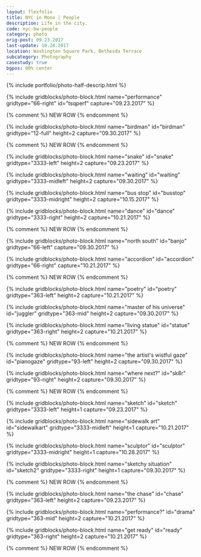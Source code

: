 ```yaml
---
layout: flexfolio
title: NYC in Mono | People
description: Life in the city.
code: nyc-bw-people
category: photo
orig-post: 09.23.2017
last-update: 10.28.2017
location: Washington Square Park, Bethesda Terrace
subcategory: Photography
casestudy: true
bgpos: 80% center
---
```

{% include portfolio/photo-half-descrip.html %}

{% include gridblocks/photo-block.html
      name="performance"
      gridtype="66-right"
      id="tsqperf"
      capture="09.23.2017" %}

{% comment %} NEW ROW {% endcomment %}

{% include gridblocks/photo-block.html
      name="birdman"
      id="birdman"
      gridtype="12-full"
      height=2
      capture="09.30.2017" %}

{% comment %} NEW ROW {% endcomment %}

{% include gridblocks/photo-block.html
      name="snake"
      id="snake"
      gridtype="3333-left"
      height=2
      capture="09.23.2017" %}

{% include gridblocks/photo-block.html
      name="waiting"
      id="waiting"
      gridtype="3333-midleft"
      height=2
      capture="09.30.2017" %}

{% include gridblocks/photo-block.html
      name="bus stop"
      id="busstop"
      gridtype="3333-midright"
      height=2
      capture="10.15.2017" %}

{% include gridblocks/photo-block.html
      name="dance"
      id="dance"
      gridtype="3333-right"
      height=2
      capture="10.21.2017" %}

{% comment %} NEW ROW {% endcomment %}

{% include gridblocks/photo-block.html
      name="north south"
      id="banjo"
      gridtype="66-left"
      capture="09.30.2017" %}

{% include gridblocks/photo-block.html
      name="accordion"
      id="accordion"
      gridtype="66-right"
      capture="10.21.2017" %}

{% comment %} NEW ROW {% endcomment %}

{% include gridblocks/photo-block.html
      name="poetry"
      id="poetry"
      gridtype="363-left"
      height=2
      capture="10.21.2017" %}

{% include gridblocks/photo-block.html
      name="master of his universe"
      id="juggler"
      gridtype="363-mid"
      height=2
      capture="09.30.2017" %}

{% include gridblocks/photo-block.html
      name="living statue"
      id="statue"
      gridtype="363-right"
      height=2
      capture="10.21.2017" %}

{% comment %} NEW ROW {% endcomment %}

{% include gridblocks/photo-block.html
      name="the artist's wistful gaze"
      id="pianogaze"
      gridtype="93-left"
      height=2
      capture="09.30.2017" %}

{% include gridblocks/photo-block.html
      name="where next?"
      id="sk8r"
      gridtype="93-right"
      height=2
      capture="09.30.2017" %}

{% comment %} NEW ROW {% endcomment %}

{% include gridblocks/photo-block.html
      name="sketch"
      id="sketch"
      gridtype="3333-left"
      height=1
      capture="09.23.2017" %}

{% include gridblocks/photo-block.html
      name="sidewalk art"
      id="sidewalkart"
      gridtype="3333-midleft"
      height=1
      capture="10.21.2017" %}

{% include gridblocks/photo-block.html
      name="sculptor"
      id="sculptor"
      gridtype="3333-midright"
      height=1
      capture="10.28.2017" %}

{% include gridblocks/photo-block.html
      name="sketchy situation"
      id="sketch2"
      gridtype="3333-right"
      height=1
      capture="09.30.2017" %}

{% comment %} NEW ROW {% endcomment %}

{% include gridblocks/photo-block.html
      name="the chase"
      id="chase"
      gridtype="363-left"
      height=2
      capture="09.23.2017" %}

{% include gridblocks/photo-block.html
      name="performance?"
      id="drama"
      gridtype="363-mid"
      height=2
      capture="10.21.2017" %}

{% include gridblocks/photo-block.html
      name="get ready"
      id="ready"
      gridtype="363-right"
      height=2
      capture="10.21.2017" %}

{% comment %} NEW ROW {% endcomment %}